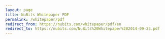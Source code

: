 ```yaml
---
layout: page
title: NuBits Whitepaper PDF
permalink: /whitepaper/pdf
redirect_from: https://nubits.com/whitepaper/pdf/en
redirect_to: https://nubits.com/NuBits%20Whitepaper%202014-09-23.pdf
---
```

